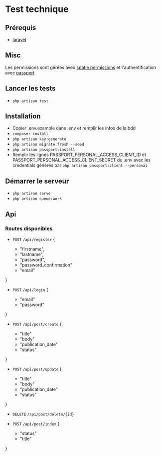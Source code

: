 # Test technique

## Prérequis

- [laravel](https://laravel.com/docs/9.x/)

## Misc

Les permissions sont gérées avec [spatie permissions](https://spatie.be/docs/laravel-permission/v5/basic-usage/basic-usage)
 et l'authentification avec [passport](https://laravel.com/docs/9.x/passport)

## Lancer les tests

- `php artisan test`

## Installation


- Copier .env.example dans .env et remplir les infos de la bdd
- `composer install`
- `php artisan key:generate`
- `php artisan migrate:fresh --seed`
- `php artisan passport:install`
- Remplir les lignes PASSPORT_PERSONAL_ACCESS_CLIENT_ID et PASSPORT_PERSONAL_ACCESS_CLIENT_SECRET du .env avec les 
credentials générés par `php artisan passport:client --personal`

## Démarrer le serveur

- `php artisan serve`
- `php artisan queue:work`

## Api

### Routes disponibles

- `POST` `/api/register` {

    - "firstname",
    - "lastname",
    - "password",
    - "password_confirmation"
    - "email"
  
}
- `POST` `/api/login` {

    - "email"
    - "password"
  
}

- `POST` `/api/post/create` {

    - "title"
    - "body"
    - "publication_date"
    - "status"

}

- `POST` `/api/post/update` {

    - "title"
    - "body"
    - "publication_date"
    - "status"

}

- `DELETE` `/api/post/delete/{id}`


- `POST` `/api/post/index` {

    - "status"
    - "title"
 
}
